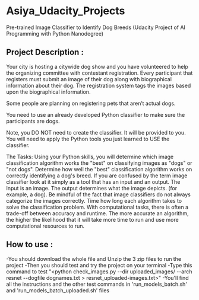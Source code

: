 # Asiya_Udacity_Projects
Pre-trained Image Classifier to Identify Dog Breeds (Udacity Project of AI Programming with Python Nanodegree)

## Project Description :
Your city is hosting a citywide dog show and you have volunteered to help the organizing committee with contestant registration. Every participant that registers must submit an image of their dog along with biographical information about their dog. The registration system tags the images based upon the biographical information.

Some people are planning on registering pets that aren’t actual dogs.

You need to use an already developed Python classifier to make sure the participants are dogs.

Note, you DO NOT need to create the classifier. It will be provided to you. You will need to apply the Python tools you just learned to USE the classifier.

The Tasks:
Using your Python skills, you will determine which image classification algorithm works the "best" on classifying images as "dogs" or "not dogs".
Determine how well the "best" classification algorithm works on correctly identifying a dog's breed. If you are confused by the term image classifier look at it simply as a tool that has an input and an output. The Input is an image. The output determines what the image depicts. (for example, a dog). Be mindful of the fact that image classifiers do not always categorize the images correctly.
Time how long each algorithm takes to solve the classification problem. With computational tasks, there is often a trade-off between accuracy and runtime. The more accurate an algorithm, the higher the likelihood that it will take more time to run and use more computational resources to run.

## How to use :
-You should download the whole file and Unzip the 3 zip files to run the project
-Then you should test and try the project on your terminal 
-Type this command to test "<python check_images.py --dir uploaded_images/ --arch resnet  --dogfile dognames.txt > resnet_uploaded-images.txt>"
-You'll find all the instructions and the other test commands in 'run_models_batch.sh' and 'run_models_batch_uploaded.sh' files
